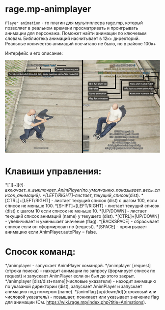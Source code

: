 # rage.mp-animplayer
`Player animation` - то плагин для мультиплеера rage.mp, который позволяет в реальном времени просматривать и проигрывать анимации для персонажа.
Поможет найти анимации по ключевым словам. Библиотека анимаций насчитывает в 12к+ директорий. Реальные количество анимаций посчитано не было, но в районе 100к+

Интерфейс и его описание:

![Иллюстрация интерфейса с кратким описанием](https://github.com/TurEduard/rage.mp-animplayer/blob/master/gui.png)

Клавиши управления:
=====================
*[\`][\~][ё]_-_включает_и_выключает_AnimPlayer_(по_умолчанию_показывает_весь_список_анимаций).
*[LEFT/RIGHT]_-_листает_текущий_список_(dist).
*[CTRL]+[LEFT/RIGHT] -  листает текущий список (dist) с шагом 100, если список не меньше 100.
*[SHIFT]+[LEFT/RIGHT] - листает текущий список (dist) с шагом 10 если список не меньше 10.
*[UP/DOWN] - листает текущий список анимаций (name) у текущего (dist).
*[CTRL]+[UP/DOWN] - увеличивает и уменьшает значение (flag).
*[BACKSPACE] - сбрасывает список если он сформирован по (request).
*[SPACE] - проигрывает анимацию если AnimPlayer.autoPlay = false.

Спосок команд:
=====================
*/animplayer - запускает AnimPlayer командой.
*/animplayer [request](строка поиска) - находит анимации по запросу (формирует список по request) и запускает AnimPlayer если он был до этого закрыт.
*/animplayer [dist/dist+name](числовые указатели) - находит анимацию по указаной директории (dist), запускает AnimPlayer и запускает анимацию под номером (name).
*/animflag [up/down/id](строковый или числовой указатель) - повышает, понижает или указывает значение flag для анимации (См. <https://wiki.rage.mp/index.php?title=Animations>).



